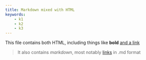 ```yaml
---
title: Markdown mixed with HTML
keywords:
    - k1
    - k2
    - k3
---
```


<p>This file contains both HTML, including things like <b>bold</b> <a href="https://joinmastodon.org">and a link</a></p>

> It also contains _markdown_, most notably [links](https://joinmastodon.org) in .md format
